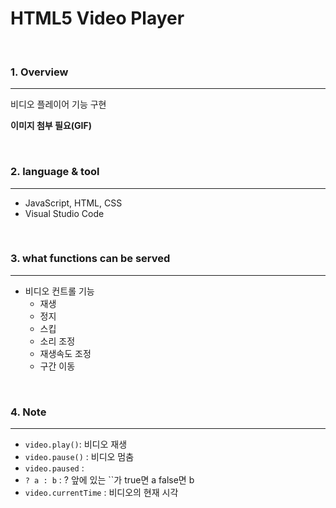 # HTML5 Video Player

<br>

### 1. Overview
---

비디오 플레이어 기능 구현

**이미지 첨부 필요(GIF)**

<br>


### 2. language & tool 
---

- JavaScript, HTML, CSS
- Visual Studio Code

<br>


### 3. what functions can be served
---

- 비디오 컨트롤 기능
  - 재생
  - 정지
  - 스킵
  - 소리 조정
  - 재생속도 조정
  - 구간 이동

<br>

### 4. Note
---

- `video.play()`: 비디오 재생
- `video.pause()` : 비디오 멈춤
- `video.paused` : 
- `? a : b` : ? 앞에 있는 ``가 true면 a false면 b
- `video.currentTime` : 비디오의 현재 시각

